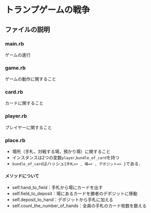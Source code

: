 # トランプゲームの戦争
## ファイルの説明
### main.rb 
ゲームの進行
### game.rb
ゲームの動作に関すること
### card.rb 
カードに関すること
### player.rb
プレイヤーに関すること
### place.rb
- 場所（手札，対戦する場，預かり場）に関すること
- インスタンスは2つの変数`player`,`bundle_of_card`を持つ
- `bundle_of_card`はハッシュ`{手札=> , 場=> , デポジット=> }`である．
#### メソッドについて
- self.hand_to_field：手札から場にカードを出す
- self.field_to_deposit：場にあるカードを勝者のデポジットに移動
- self.deposit_to_hand：デポジットから手札に加える
- self.count_the_number_of_hands：全員の手札のカード枚数を数える